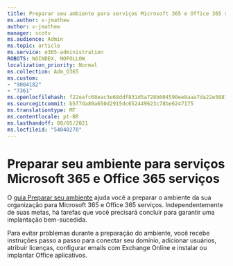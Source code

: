 ```yaml
---
title: Preparar seu ambiente para serviços Microsoft 365 e Office 365 serviços
ms.author: v-jmathew
author: v-jmathew
manager: scotv
ms.audience: Admin
ms.topic: article
ms.service: o365-administration
ROBOTS: NOINDEX, NOFOLLOW
localization_priority: Normal
ms.collection: Adm_O365
ms.custom:
- "9004182"
- "7361"
ms.openlocfilehash: f22eafc68eac3e68ddf831d5a728b004590ee8aaa7da22e508716ceb257250b1
ms.sourcegitcommit: b5f7da89a650d2915dc652449623c78be6247175
ms.translationtype: MT
ms.contentlocale: pt-BR
ms.lasthandoff: 08/05/2021
ms.locfileid: "54040278"
---
```

# <a name="prepare-your-environment-for-microsoft-365-and-office-365-services"></a>Preparar seu ambiente para serviços Microsoft 365 e Office 365 serviços

O [guia Preparar seu ambiente](https://go.microsoft.com/fwlink/?linkid=2005213) ajuda você a preparar o ambiente da sua organização para Microsoft 365 e Office 365 serviços. Independentemente de suas metas, há tarefas que você precisará concluir para garantir uma implantação bem-sucedida.

Para evitar problemas durante a preparação do ambiente, você recebe instruções passo a passo para conectar seu domínio, adicionar usuários, atribuir licenças, configurar emails com Exchange Online e instalar ou implantar Office aplicativos.
